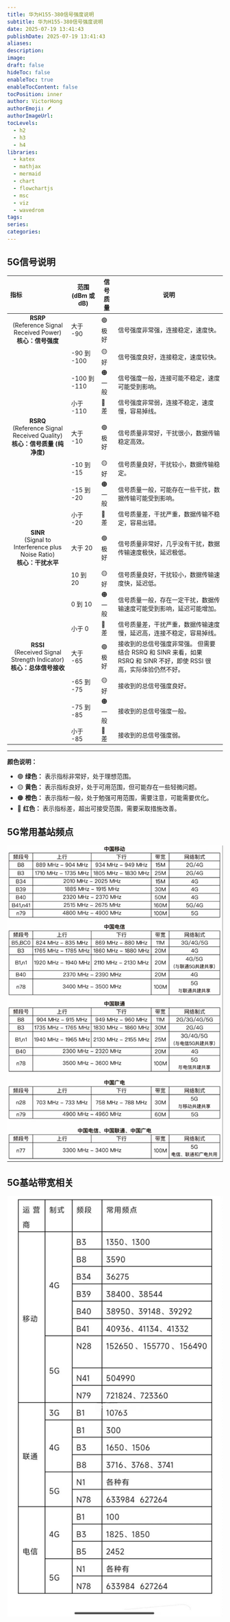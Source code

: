 ```yaml
---
title: 华为H155-380信号强度说明
subtitle: 华为H155-380信号强度说明
date: 2025-07-19 13:41:43
publishDate: 2025-07-19 13:41:43
aliases: 
description: 
image: 
draft: false
hideToc: false
enableToc: true
enableTocContent: false
tocPosition: inner
author: VictorHong
authorEmoji: 🪶
authorImageUrl: 
tocLevels:
  - h2
  - h3
  - h4
libraries:
  - katex
  - mathjax
  - mermaid
  - chart
  - flowchartjs
  - msc
  - viz
  - wavedrom
tags: 
series: 
categories:
---
```

## **5G信号说明**
| 指标                                                                                                                                                                                                                                                                                                                                                                                         | 范围 (dBm 或 dB) | 信号质量 | 说明                                                                                                                                                                                                                                                             |
| :----------------------------------------------------------------------------------------------------------------------------------------------------------------------------------------------------------------------------------------------------------------------------------------------------------------------------------------------------------------------------------- | --------------- | -------- | ---------------------------------------------------------------------------------------------------------------------------------------------------------------------------------------------------------------------------------------------------------------- |
| <div align="center">**RSRP** <br> (Reference Signal Received Power) <br>  **核心：信号强度** </div>                                                                                                                                                                                                                                                                                          | 大于 -90        | 🟢 极好   | 信号强度非常强，连接稳定，速度快。                                                                                                                                                                                                                                 |
|                                                                                                                                                                                                                                                                                                                                                                                            | -90 到 -100      | 🟡 好     | 信号强度良好，连接稳定，速度较快。                                                                                                                                                                                                                               |
|                                                                                                                                                                                                                                                                                                                                                                                            | -100 到 -110     | 🟠 一般   | 信号强度一般，连接可能不稳定，速度可能受到影响。                                                                                                                                                                                                                             |
|                                                                                                                                                                                                                                                                                                                                                                                            | 小于 -110        | 🔴 差     | 信号强度非常弱，连接不稳定，速度慢，容易掉线。                                                                                                                                                                                                                               |
| <div align="center">**RSRQ** <br> (Reference Signal Received Quality) <br>  **核心：信号质量 (纯净度)** </div>                                                                                                                                                                                                                                                                                          | 大于 -10        | 🟢 极好   | 信号质量非常好，干扰很小，数据传输稳定高效。                                                                                                                                                                                                                           |
|                                                                                                                                                                                                                                                                                                                                                                                            | -10 到 -15       | 🟡 好     | 信号质量良好，干扰较小，数据传输稳定。                                                                                                                                                                                                                             |
|                                                                                                                                                                                                                                                                                                                                                                                            | -15 到 -20       | 🟠 一般   | 信号质量一般，可能存在一些干扰，数据传输可能受到影响。                                                                                                                                                                                                                   |
|                                                                                                                                                                                                                                                                                                                                                                                            | 小于 -20        | 🔴 差     | 信号质量差，干扰严重，数据传输不稳定，容易出错。                                                                                                                                                                                                                         |
| <div align="center">**SINR** <br> (Signal to Interference plus Noise Ratio) <br>  **核心：干扰水平** </div>                                                                                                                                                                                                                                                                                          | 大于 20         | 🟢 极好   | 信号质量非常好，几乎没有干扰，数据传输速度极快，延迟极低。                                                                                                                                                                                                                       |
|                                                                                                                                                                                                                                                                                                                                                                                            | 10 到 20        | 🟡 好     | 信号质量良好，干扰较小，数据传输速度快，延迟低。                                                                                                                                                                                                                             |
|                                                                                                                                                                                                                                                                                                                                                                                            | 0 到 10         | 🟠 一般   | 信号质量一般，存在一定干扰，数据传输速度可能受到影响，延迟可能增加。                                                                                                                                                                                                               |
|                                                                                                                                                                                                                                                                                                                                                                                            | 小于 0          | 🔴 差     | 信号质量差，干扰严重，数据传输速度慢，延迟高，连接不稳定，容易掉线。                                                                                                                                                                                                             |
| <div align="center">**RSSI** <br> (Received Signal Strength Indicator) <br>  **核心：总体信号接收** </div>                                                                                                                                                                                                                                                                                          | 大于 -65        | 🟢 极好   | 接收到的总信号强度非常强。  但需要结合 RSRQ 和 SINR 来看，如果 RSRQ 和 SINR 不好，即使 RSSI 很高，实际体验仍然不好。                                                                                                                                                                               |
|                                                                                                                                                                                                                                                                                                                                                                                            | -65 到 -75       | 🟡 好     | 接收到的总信号强度良好。                                                                                                                                                                                                                                                 |
|                                                                                                                                                                                                                                                                                                                                                                                            | -75 到 -85       | 🟠 一般   | 接收到的总信号强度一般。                                                                                                                                                                                                                                                 |
|                                                                                                                                                                                                                                                                                                                                                                                            | 小于 -85        | 🔴 差     | 接收到的总信号强度弱。                                                                                                                                                                                                                                                 |                                                                                                                                                                                                                               |

---
**颜色说明：**

- 🟢 **绿色：** 表示指标非常好，处于理想范围。
- 🟡 **黄色：** 表示指标良好，处于可用范围，但可能存在一些轻微问题。
- 🟠 **橙色：** 表示指标一般，处于勉强可用范围，需要注意，可能需要优化。
- 🔴 **红色：** 表示指标差，超出可接受范围，需要采取措施改善。
## **5G常用基站频点**
![5G基站频点](./attachments/dxpd.jpg)

## **5G基站带宽相关**
![5G基站带宽](./attachments/dxpl.jpg)